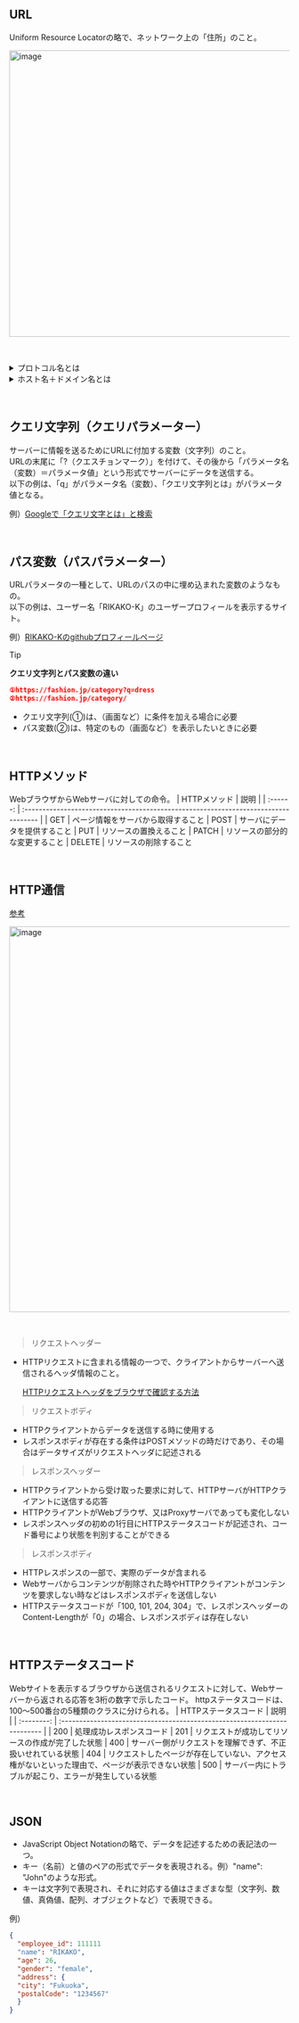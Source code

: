 ## URL
Uniform Resource Locatorの略で、ネットワーク上の「住所」のこと。

<img width="514" alt="image" src="https://github.com/RIKAKO-K/kadai05/assets/147429002/7aefbdeb-0b8a-462c-84b6-ae84345636bd">

&nbsp;

<details><summary>プロトコル名とは</summary>
  
通信プロトコルとも呼ばれ、インターネットを通じてデータのやり取りをする際の事前の取り決め・ルールのようなもの。
- http…WebサーバーとWebブラウザ間でデータを送受信する
- https…「http」にデータ暗号化機能を付与したもの
- mailto…メール送信先の指定に使用
- ftp…ファイルのダウンロードに使用
</details>

<details><summary>ホスト名＋ドメイン名とは</summary>
ホスト名は、ネットワークに接続されたホスト（機器やサーバー）の名前。人間が管理しやすいように、前述したIPアドレスを文字に置き換えているの文字列が「ホスト名」と「ドメイン名」。
</details>

&nbsp;
## クエリ文字列（クエリパラメーター）
サーバーに情報を送るためにURLに付加する変数（文字列）のこと。<br>URLの末尾に「?（クエスチョンマーク）」を付けて、その後から「パラメータ名（変数）＝パラメータ値」という形式でサーバーにデータを送信する。<br>
以下の例は、「q」がパラメータ名（変数）、「クエリ文字列とは」がパラメータ値となる。

例）[Googleで「クエリ文字とは」と検索](https://www.google.co.jp/search?q=%E3%82%AF%E3%82%A8%E3%83%AA%E6%96%87%E5%AD%97%E5%88%97%E3%81%A8%E3%81%A)

&nbsp;
## パス変数（パスパラメーター）

URLパラメータの一種として、URLのパスの中に埋め込まれた変数のようなもの。<br>
以下の例は、ユーザー名「RIKAKO-K」のユーザープロフィールを表示するサイト。

例）[RIKAKO-Kのgithubプロフィールページ](https://github.com/RIKAKO-K)

> [!TIP]
>   **クエリ文字列とパス変数の違い**
>
> ```json
> ①https://fashion.jp/category?q=dress
> ②https://fashion.jp/category/
> ```
> - クエリ文字列(①)は、（画面など）に条件を加える場合に必要
> - パス変数(②)は、特定のもの（画面など）を表示したいときに必要 

&nbsp;
## HTTPメソッド

WebブラウザからWebサーバに対しての命令。
| HTTPメソッド | 説明                                                                         |
| :------: | :---------------------------------------------------------------------------------- |
| GET | ページ情報をサーバから取得すること
| POST | サーバにデータを提供すること
| PUT | リソースの置換えること
| PATCH | リソースの部分的な変更すること
| DELETE | リソースの削除すること

&nbsp;
## HTTP通信
[参考](http://www.net.c.dendai.ac.jp/~tomoyoshi/Report.html)

<img width="692" alt="image" src="https://github.com/RIKAKO-K/kadai05/assets/147429002/cfce2f97-26f5-4aab-b749-0805198e62cd">

&nbsp;
> リクエストヘッダー

  - HTTPリクエストに含まれる情報の一つで、クライアントからサーバーへ送信されるヘッダ情報のこと。

    [HTTPリクエストヘッダをブラウザで確認する方法](https://with.sunabaco.com/759)

> リクエストボディ
  - HTTPクライアントからデータを送信する時に使用する
  - レスポンスボディが存在する条件はPOSTメソッドの時だけであり、その場合はデータサイズがリクエストヘッダに記述される

> レスポンスヘッダー
 - HTTPクライアントから受け取った要求に対して、HTTPサーバがHTTPクライアントに送信する応答
 - HTTPクライアントがWebブラウザ、又はProxyサーバであっても変化しない
 - レスポンスヘッダの初めの1行目にHTTPステータスコードが記述され、コード番号により状態を判別することができる

> レスポンスボディ
  - HTTPレスポンスの一部で、実際のデータが含まれる
  - Webサーバからコンテンツが削除された時やHTTPクライアントがコンテンツを要求しない時などはレスポンスボディを送信しない
  - HTTPステータスコードが「100, 101, 204, 304」で、レスポンスヘッダーのContent-Lengthが「0」の場合、レスポンスボディは存在しない

&nbsp;
## HTTPステータスコード

Webサイトを表示するブラウザから送信されるリクエストに対して、Webサーバーから返される応答を3桁の数字で示したコード。
httpステータスコードは、100〜500番台の5種類のクラスに分けられる。
| HTTPステータスコード | 説明                                                             |
| :--------: | :------------------------------------------------------------------------ |
| 200 | 処理成功レスポンスコード
| 201 | リクエストが成功してリソースの作成が完了した状態
| 400 | サーバー側がリクエストを理解できず、不正扱いせれている状態
| 404 | リクエストしたページが存在していない、アクセス権がないといった理由で、ページが表示できない状態
| 500 | サーバー内にトラブルが起こり、エラーが発生している状態

&nbsp;
## JSON

- JavaScript Object Notationの略で、データを記述するための表記法の一つ。
- キー（名前）と値のペアの形式でデータを表現される。例）"name": "John"のような形式。
- キーは文字列で表現され、それに対応する値はさまざまな型（文字列、数値、真偽値、配列、オブジェクトなど）で表現できる。

例）
```json
{
  "employee_id": 111111
  "name": "RIKAKO",
  "age": 26,
  "gender": "female",
  "address": {
  "city": "Fukuoka",
  "postalCode": "1234567"
  }
}
```
